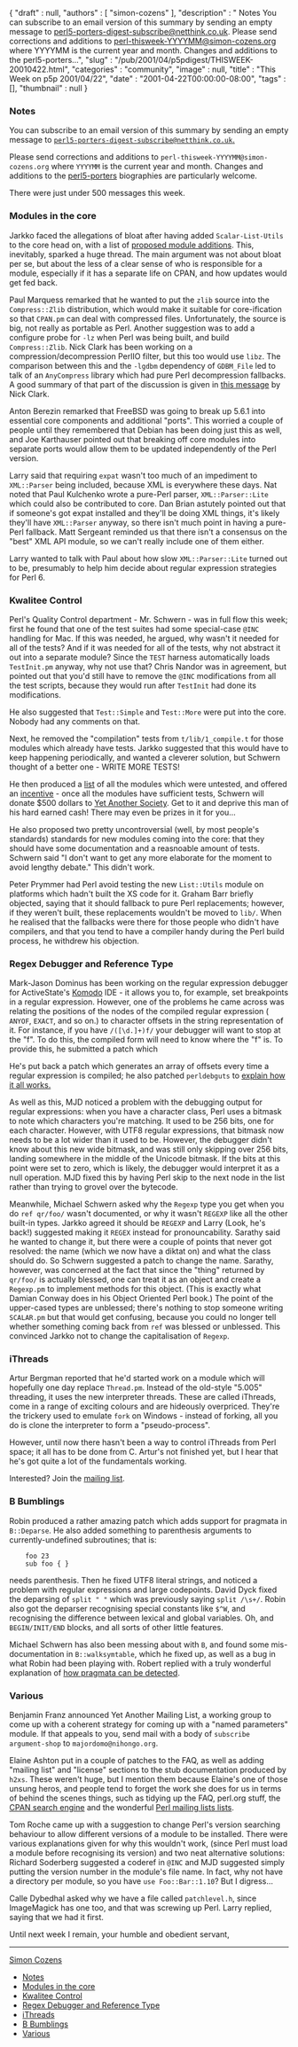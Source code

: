 {
   "draft" : null,
   "authors" : [
      "simon-cozens"
   ],
   "description" : " Notes You can subscribe to an email version of this summary by sending an empty message to perl5-porters-digest-subscribe@netthink.co.uk. Please send corrections and additions to perl-thisweek-YYYYMM@simon-cozens.org where YYYYMM is the current year and month. Changes and additions to the perl5-porters...",
   "slug" : "/pub/2001/04/p5pdigest/THISWEEK-20010422.html",
   "categories" : "community",
   "image" : null,
   "title" : "This Week on p5p 2001/04/22",
   "date" : "2001-04-22T00:00:00-08:00",
   "tags" : [],
   "thumbnail" : null
}



### <span id="Notes">Notes</span>

You can subscribe to an email version of this summary by sending an empty message to [`perl5-porters-digest-subscribe@netthink.co.uk`.](mailto:perl5-porters-digest-subscribe@netthink.co.uk)

Please send corrections and additions to `perl-thisweek-YYYYMM@simon-cozens.org` where `YYYYMM` is the current year and month. Changes and additions to the [perl5-porters](http://simon-cozens.org/writings/whos-who.html) biographies are particularly welcome.

There were just under 500 messages this week.

### <span id="Modules_in_the_core">Modules in the core</span>

Jarkko faced the allegations of bloat after having added `Scalar-List-Utils` to the core head on, with a list of [proposed module additions](http://www.xray.mpe.mpg.de/mailing-lists/perl5-porters/2001-04/msg00806.html). This, inevitably, sparked a huge thread. The main argument was not about bloat per se, but about the less of a clear sense of who is responsible for a module, especially if it has a separate life on CPAN, and how updates would get fed back.

Paul Marquess remarked that he wanted to put the `zlib` source into the `Compress::Zlib` distribution, which would make it suitable for core-ification so that `CPAN.pm` can deal with compressed files. Unfortunately, the source is big, not really as portable as Perl. Another suggestion was to add a configure probe for `-lz` when Perl was being built, and build `Compress::Zlib`. Nick Clark has been working on a compression/decompression PerlIO filter, but this too would use `libz`. The comparison between this and the `-lgdbm` dependency of `GDBM_File` led to talk of an `AnyCompress` library which had pure Perl decompression fallbacks. A good summary of that part of the discussion is given in [this message](http://www.xray.mpe.mpg.de/mailing-lists/perl5-porters/2001-04/msg01121.html) by Nick Clark.

Anton Berezin remarked that FreeBSD was going to break up 5.6.1 into essential core components and additional "ports". This worried a couple of people until they remembered that Debian has been doing just this as well, and Joe Karthauser pointed out that breaking off core modules into separate ports would allow them to be updated independently of the Perl version.

Larry said that requiring `expat` wasn't too much of an impediment to `XML::Parser` being included, because XML is everywhere these days. Nat noted that Paul Kulchenko wrote a pure-Perl parser, `XML::Parser::Lite` which could also be contributed to core. Dan Brian astutely pointed out that if someone's got expat installed and they'll be doing XML things, it's likely they'll have `XML::Parser` anyway, so there isn't much point in having a pure-Perl fallback. Matt Sergeant reminded us that there isn't a consensus on the "best" XML API module, so we can't really include one of them either.

Larry wanted to talk with Paul about how slow `XML::Parser::Lite` turned out to be, presumably to help him decide about regular expression strategies for Perl 6.

### <span id="Kwalitee_Control">Kwalitee Control</span>

Perl's Quality Control department - Mr. Schwern - was in full flow this week; first he found that one of the test suites had some special-case `@INC` handling for Mac. If this was needed, he argued, why wasn't it needed for all of the tests? And if it was needed for all of the tests, why not abstract it out into a separate module? Since the `TEST` harness automatically loads `TestInit.pm` anyway, why not use that? Chris Nandor was in agreement, but pointed out that you'd still have to remove the `@INC` modifications from all the test scripts, because they would run after `TestInit` had done its modifications.

He also suggested that `Test::Simple` and `Test::More` were put into the core. Nobody had any comments on that.

Next, he removed the "compilation" tests from `t/lib/1_compile.t` for those modules which already have tests. Jarkko suggested that this would have to keep happening periodically, and wanted a cleverer solution, but Schwern thought of a better one - WRITE MORE TESTS!

He then produced a [list](http://www.xray.mpe.mpg.de/mailing-lists/perl5-porters/2001-04/msg01218.html) of all the modules which were untested, and offered an [incentive](http://www.xray.mpe.mpg.de/mailing-lists/perl5-porters/2001-04/msg01223.html) - once all the modules have sufficient tests, Schwern will donate $500 dollars to [Yet Another Society](http://www.yetanother.org/). Get to it and deprive this man of his hard earned cash! There may even be prizes in it for you...

He also proposed two pretty uncontroversial (well, by most people's standards) standards for new modules coming into the core: that they should have some documentation and a reasnoable amount of tests. Schwern said "I don't want to get any more elaborate for the moment to avoid lengthy debate." This didn't work.

Peter Prymmer had Perl avoid testing the new `List::Utils` module on platforms which hadn't built the XS code for it. Graham Barr briefly objected, saying that it should fallback to pure Perl replacements; however, if they weren't built, these replacements wouldn't be moved to `lib/`. When he realised that the fallbacks were there for those people who didn't have compilers, and that you tend to have a compiler handy during the Perl build process, he withdrew his objection.

### <span id="Regex_Debugger_and_Reference_Type">Regex Debugger and Reference Type</span>

Mark-Jason Dominus has been working on the regular expression debugger for ActiveState's [Komodo](http://www.activestate.com/ASPN/Downloads/Komodo/More) IDE - it allows you to, for example, set breakpoints in a regular expression. However, one of the problems he came across was relating the positions of the nodes of the compiled regular expression ( `ANYOF`, `EXACT`, and so on.) to character offsets in the string representation of it. For instance, if you have `/([\d.]+)f/` your debugger will want to stop at the "f". To do this, the compiled form will need to know where the "f" is. To provide this, he submitted a patch which

He's put back a patch which generates an array of offsets every time a regular expression is compiled; he also patched `perldebguts` to [explain how it all works.](http://www.xray.mpe.mpg.de/mailing-lists/perl5-porters/2001-04/msg01240.html)

As well as this, MJD noticed a problem with the debugging output for regular expressions: when you have a character class, Perl uses a bitmask to note which characters you're matching. It used to be 256 bits, one for each character. However, with UTF8 regular expressions, that bitmask now needs to be a lot wider than it used to be. However, the debugger didn't know about this new wide bitmask, and was still only skipping over 256 bits, landing somewhere in the middle of the Unicode bitmask. If the bits at this point were set to zero, which is likely, the debugger would interpret it as a null operation. MJD fixed this by having Perl skip to the next node in the list rather than trying to grovel over the bytecode.

Meanwhile, Michael Schwern asked why the `Regexp` type you get when you do `ref qr/foo/` wasn't documented, or why it wasn't `REGEXP` like all the other built-in types. Jarkko agreed it should be `REGEXP` and Larry (Look, he's back!) suggested making it `REGEX` instead for pronouncability. Sarathy said he wanted to change it, but there were a couple of points that never got resolved: the name (which we now have a diktat on) and what the class should do. So Schwern suggested a patch to change the name. Sarathy, however, was concerned at the fact that since the "thing" returned by `qr/foo/` is actually blessed, one can treat it as an object and create a `Regexp.pm` to implement methods for this object. (This is exactly what Damian Conway does in his Object Oriented Perl book.) The point of the upper-cased types are unblessed; there's nothing to stop someone writing `SCALAR.pm` but that would get confusing, because you could no longer tell whether something coming back from `ref` was blessed or unblessed. This convinced Jarkko not to change the capitalisation of `Regexp`.

### <span id="iThreads">iThreads</span>

Artur Bergman reported that he'd started work on a module which will hopefully one day replace `Thread.pm`. Instead of the old-style "5.005" threading, it uses the new interpreter threads. These are called iThreads, come in a range of exciting colours and are hideously overpriced. They're the trickery used to emulate `fork` on Windows - instead of forking, all you do is clone the interpreter to form a "pseudo-process".

However, until now there hasn't been a way to control iThreads from Perl space; it all has to be done from C. Artur's not finished yet, but I hear that he's got quite a lot of the fundamentals working.

Interested? Join the [mailing list](mailto:perl-ithreads-subscribe@perl.org).

### <span id="B_Bumblings">B Bumblings</span>

Robin produced a rather amazing patch which adds support for pragmata in `B::Deparse`. He also added something to parenthesis arguments to currently-undefined subroutines; that is:

        foo 23
        sub foo { }

needs parenthesis. Then he fixed UTF8 literal strings, and noticed a problem with regular expressions and large codepoints. David Dyck fixed the deparsing of `split " "` which was previously saying `split /\s+/`. Robin also got the deparser recognising special constants like `$^W`, and recognising the difference between lexical and global variables. Oh, and `BEGIN/INIT/END` blocks, and all sorts of other little features.

Michael Schwern has also been messing about with `B`, and found some mis-documentation in `B::walksymtable`, which he fixed up, as well as a bug in what Robin had been playing with. Robert replied with a truly wonderful explanation of [how pragmata can be detected](http://www.xray.mpe.mpg.de/mailing-lists/perl5-porters/2001-04/msg01253.html).

### <span id="Various">Various</span>

Benjamin Franz announced Yet Another Mailing List, a working group to come up with a coherent strategy for coming up with a "named parameters" module. If that appeals to you, send mail with a body of `subscribe argument-shop` to `majordomo@nihongo.org`.

Elaine Ashton put in a couple of patches to the FAQ, as well as adding "mailing list" and "license" sections to the stub documentation produced by `h2xs`. These weren't huge, but I mention them because Elaine's one of those unsung heros, and people tend to forget the work she does for us in terms of behind the scenes things, such as tidying up the FAQ, perl.org stuff, the [CPAN search engine](http://search.mcpan.org/) and the wonderful [Perl mailing lists lists](http://lists.perl.org/).

Tom Roche came up with a suggestion to change Perl's version searching behaviour to allow different versions of a module to be installed. There were various explanations given for why this wouldn't work, (since Perl must load a module before recognising its version) and two neat alternative solutions: Richard Soderberg suggested a coderef in `@INC` and MJD suggested simply putting the version number in the module's file name. In fact, why not have a directory per module, so you have `use Foo::Bar::1.10`? But I digress...

Calle Dybedhal asked why we have a file called `patchlevel.h`, since ImageMagick has one too, and that was screwing up Perl. Larry replied, saying that we had it first.

Until next week I remain, your humble and obedient servant,

------------------------------------------------------------------------

[Simon Cozens](mailto:simon@brecon.co.uk)
-   [Notes](#Notes)
-   [Modules in the core](#Modules_in_the_core)
-   [Kwalitee Control](#Kwalitee_Control)
-   [Regex Debugger and Reference Type](#Regex_Debugger_and_Reference_Type)
-   [iThreads](#iThreads)
-   [B Bumblings](#B_Bumblings)
-   [Various](#Various)
